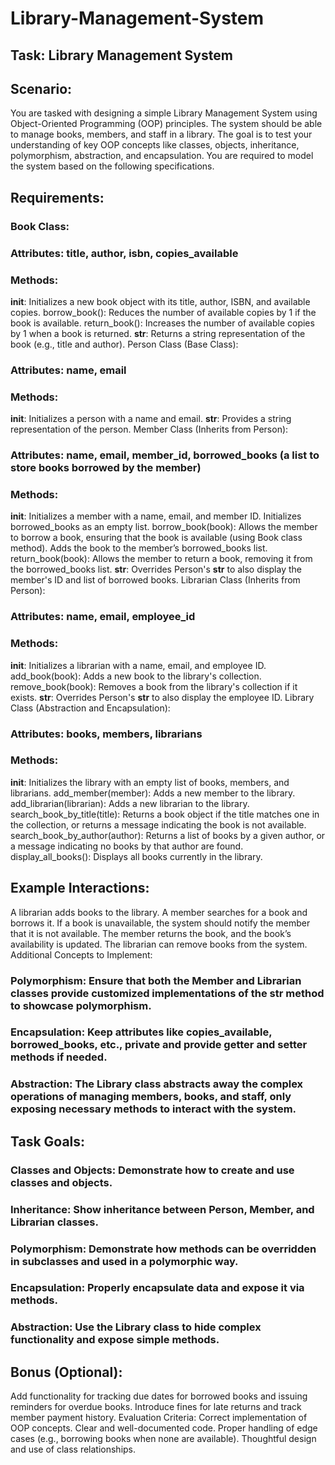 # Library-Management-System

## Task: Library Management System

## Scenario:
You are tasked with designing a simple Library Management System using Object-Oriented Programming (OOP) principles. The system should be able to manage books, members, and staff in a library. The goal is to test your understanding of key OOP concepts like classes, objects, inheritance, polymorphism, abstraction, and encapsulation. You are required to model the system based on the following specifications.

## Requirements:
### Book Class:

### Attributes: title, author, isbn, copies_available
### Methods:
__init__: Initializes a new book object with its title, author, ISBN, and available copies.
borrow_book(): Reduces the number of available copies by 1 if the book is available.
return_book(): Increases the number of available copies by 1 when a book is returned.
__str__: Returns a string representation of the book (e.g., title and author).
Person Class (Base Class):

### Attributes: name, email
### Methods:
__init__: Initializes a person with a name and email.
__str__: Provides a string representation of the person.
Member Class (Inherits from Person):

### Attributes: name, email, member_id, borrowed_books (a list to store books borrowed by the member)
### Methods:
__init__: Initializes a member with a name, email, and member ID. Initializes borrowed_books as an empty list.
borrow_book(book): Allows the member to borrow a book, ensuring that the book is available (using Book class method). Adds the book to the member’s borrowed_books list.
return_book(book): Allows the member to return a book, removing it from the borrowed_books list.
__str__: Overrides Person's __str__ to also display the member's ID and list of borrowed books.
Librarian Class (Inherits from Person):

### Attributes: name, email, employee_id
### Methods:
__init__: Initializes a librarian with a name, email, and employee ID.
add_book(book): Adds a new book to the library's collection.
remove_book(book): Removes a book from the library's collection if it exists.
__str__: Overrides Person's __str__ to also display the employee ID.
Library Class (Abstraction and Encapsulation):

### Attributes: books, members, librarians
### Methods:
__init__: Initializes the library with an empty list of books, members, and librarians.
add_member(member): Adds a new member to the library.
add_librarian(librarian): Adds a new librarian to the library.
search_book_by_title(title): Returns a book object if the title matches one in the collection, or returns a message indicating the book is not available.
search_book_by_author(author): Returns a list of books by a given author, or a message indicating no books by that author are found.
display_all_books(): Displays all books currently in the library.
## Example Interactions:
A librarian adds books to the library.
A member searches for a book and borrows it.
If a book is unavailable, the system should notify the member that it is not available.
The member returns the book, and the book’s availability is updated.
The librarian can remove books from the system.
Additional Concepts to Implement:
### Polymorphism: Ensure that both the Member and Librarian classes provide customized implementations of the __str__ method to showcase polymorphism.
### Encapsulation: Keep attributes like copies_available, borrowed_books, etc., private and provide getter and setter methods if needed.
### Abstraction: The Library class abstracts away the complex operations of managing members, books, and staff, only exposing necessary methods to interact with the system.

## Task Goals:
### Classes and Objects: Demonstrate how to create and use classes and objects.
### Inheritance: Show inheritance between Person, Member, and Librarian classes.
### Polymorphism: Demonstrate how methods can be overridden in subclasses and used in a polymorphic way.
### Encapsulation: Properly encapsulate data and expose it via methods.
### Abstraction: Use the Library class to hide complex functionality and expose simple methods.

## Bonus (Optional):
Add functionality for tracking due dates for borrowed books and issuing reminders for overdue books.
Introduce fines for late returns and track member payment history.
Evaluation Criteria:
Correct implementation of OOP concepts.
Clear and well-documented code.
Proper handling of edge cases (e.g., borrowing books when none are available).
Thoughtful design and use of class relationships.
